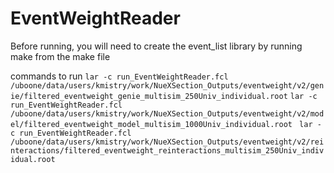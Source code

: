# EventWeightReader

Before running, you will need to create the event_list library by running make from the make file

commands to run
`lar -c run_EventWeightReader.fcl /uboone/data/users/kmistry/work/NueXSection_Outputs/eventweight/v2/genie/filtered_eventweight_genie_multisim_250Univ_individual.root`
`lar -c run_EventWeightReader.fcl /uboone/data/users/kmistry/work/NueXSection_Outputs/eventweight/v2/model/filtered_eventweight_model_multisim_1000Univ_individual.root `
`lar -c run_EventWeightReader.fcl /uboone/data/users/kmistry/work/NueXSection_Outputs/eventweight/v2/reinteractions/filtered_eventweight_reinteractions_multisim_250Univ_individual.root`
